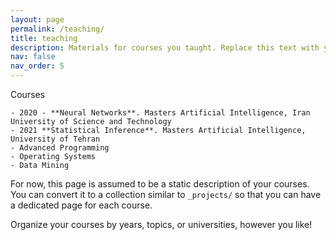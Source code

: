 ```yaml
---
layout: page
permalink: /teaching/
title: teaching
description: Materials for courses you taught. Replace this text with your description.
nav: false
nav_order: 5
---
```


Courses

    - 2020 - **Neural Networks**. Masters Artificial Intelligence, Iran University of Science and Technology
    - 2021 **Statistical Inference**. Masters Artificial Intelligence, University of Tehran
    - Advanced Programming
    - Operating Systems 
    - Data Mining


For now, this page is assumed to be a static description of your courses. You can convert it to a collection similar to `_projects/` so that you can have a dedicated page for each course.

Organize your courses by years, topics, or universities, however you like!
